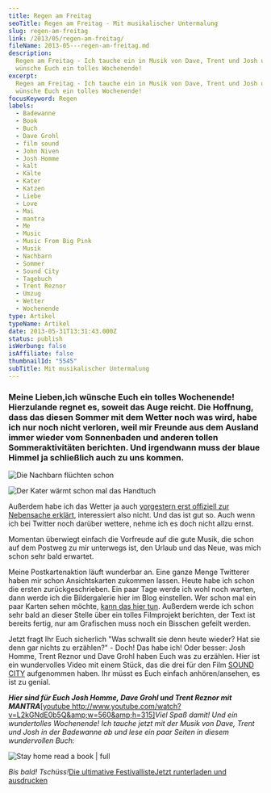 ```yaml
---
title: Regen am Freitag
seoTitle: Regen am Freitag - Mit musikalischer Untermalung
slug: regen-am-freitag
link: /2013/05/regen-am-freitag/
fileName: 2013-05---regen-am-freitag.md
description:
  Regen am Freitag - Ich tauche ein in Musik von Dave, Trent und Josh und
  wünsche Euch ein tolles Wochenende!
excerpt:
  Regen am Freitag - Ich tauche ein in Musik von Dave, Trent und Josh und
  wünsche Euch ein tolles Wochenende!
focusKeyword: Regen
labels:
  - Badewanne
  - Book
  - Buch
  - Dave Grohl
  - film sound
  - John Niven
  - Josh Homme
  - kalt
  - Kälte
  - Kater
  - Katzen
  - Liebe
  - Love
  - Mai
  - mantra
  - Me
  - Music
  - Music From Big Pink
  - Musik
  - Nachbarn
  - Sommer
  - Sound City
  - Tagebuch
  - Trent Reznor
  - Umzug
  - Wetter
  - Wochenende
type: Artikel
typeName: Artikel
date: 2013-05-31T13:31:43.000Z
status: publish
isWerbung: false
isAffiliate: false
thumbnailId: "5545"
subTitle: Mit musikalischer Untermalung
---
```


### Meine Lieben,<strong>ich wünsche Euch ein tolles Wochenende! Hierzulande regnet es, soweit das Auge reicht. Die Hoffnung, dass das diesen Sommer mit dem Wetter noch was wird, habe ich nur noch nicht verloren, weil mir Freunde aus dem Ausland immer wieder vom Sonnenbaden und anderen tollen Sommeraktivitäten berichten. Und irgendwann muss der blaue Himmel ja schließlich auch zu uns kommen.</strong>

![Die Nachbarn flüchten schon](http://cardamonchai.files.wordpress.com/2013/05/img_5504.jpg?w=300 "Die Nachbarn flüchten schon")

![Der Kater wärmt schon mal das Handtuch](http://cardamonchai.files.wordpress.com/2013/05/img_5505.jpg?w=300 "Der Kater wärmt schon mal das Handtuch")

Außerdem habe ich das Wetter ja auch
<a title="Neues NIN Album" href="//2013/05/29/neues-nine-inch-nails-album-in-kurze-und-queens-of-the-stone-age-schon-auf-dem-weg/" target="_blank" rel="noopener">vorgestern
erst offiziell zur Nebensache erklärt</a>, interessiert also nicht. Und das ist
gut so. Auch wenn ich bei Twitter noch darüber wettere, nehme ich es doch nicht
allzu ernst.

Momentan überwiegt einfach die Vorfreude auf die gute Musik, die schon auf dem
Postweg zu mir unterwegs ist, den Urlaub und das Neue, was mich schon sehr bald
erwartet.

Meine Postkartenaktion läuft wunderbar an. Eine ganze Menge Twitterer haben mir
schon Ansichtskarten zukommen lassen. Heute habe ich schon die ersten
zurückgeschrieben. Ein paar Tage werde ich wohl noch warten, dann werde ich die
Bildergalerie hier im Blog einstellen. Wer schon mal ein paar Karten sehen
möchte,
<a title="Instagram" href="http://instagram.com/anne_reko/" target="_blank" rel="noopener">kann
das hier tun</a>. Außerdem werde ich schon sehr bald an dieser Stelle über ein
tolles Filmprojekt berichten, der Text ist bereits fertig, nur am Grafischen
muss noch ein Bisschen gefeilt werden.

Jetzt fragt Ihr Euch sicherlich "Was schwallt sie denn heute wieder? Hat sie
denn gar nichts zu erzählen?" - Doch! Das habe ich! Oder besser: Josh Homme,
Trent Reznor und Dave Grohl haben Euch was zu erzählen. Hier ist ein
wundervolles Video mit einem Stück, das die drei für den Film
<a title="Sound City" href="http://buy.soundcitymovie.com" target="_blank" rel="noopener">SOUND
CITY</a> aufgenommen haben. Ihr müsst es Euch einfach anhören/ansehen, es ist zu
genial.

<em><strong>Hier sind für Euch Josh Homme, Dave Grohl und Trent Reznor mit
MANTRA</strong></em><a href="https://www.youtube.com/watch?v=L2kGNdE0b5Q&amp;feature=player_detailpage">[youtube
http://www.youtube.com/watch?v=L2kGNdE0b5Q&amp;w=560&amp;h=315]</a><em>Viel Spaß
damit! Und ein wundertolles Wochenende! Ich tauche jetzt mit der Musik von Dave,
Trent und Josh in der Badewanne ab und lese ein paar Seiten in diesem
wundervollen Buch:</em>

![Stay home read a book | full](http://cardamonchai.files.wordpress.com/2013/05/img_5507.jpg "Stay home read a book")

<em>Bis bald!
Tschüss!</em><a class="banner banner-green" href="http://cardamonchai.com/wp-content/uploads/2015/03/ultimative-vegane-festivalliste1.pdf" target="_blank" rel="noopener"><span class="head">Die
ultimative Festivalliste</span><span class="text">Jetzt runterladen und
ausdrucken </span></a>
